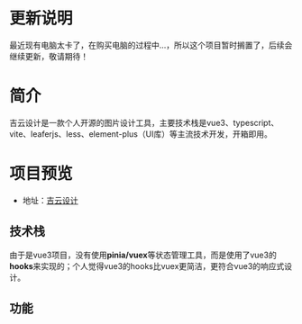 # 更新说明

最近现有电脑太卡了，在购买电脑的过程中...，所以这个项目暂时搁置了，后续会继续更新，敬请期待！

# 简介

吉云设计是一款个人开源的图片设计工具，主要技术栈是vue3、typescript、vite、leaferjs、less、element-plus（UI库）等主流技术开发，开箱即用。

# 项目预览

- 地址：[吉云设计](https://zhuhong96.github.io/design-workshop/)

## 技术栈

由于是vue3项目，没有使用**pinia/vuex**等状态管理工具，而是使用了vue3的**hooks**来实现的；个人觉得vue3的hooks比vuex更简洁，更符合vue3的响应式设计。



## 功能

<!-- - [x] 图片设计
- [x] 图片上传
- [x] 图片下载
- [x] 图片预览
- [x] 图片保存 -->